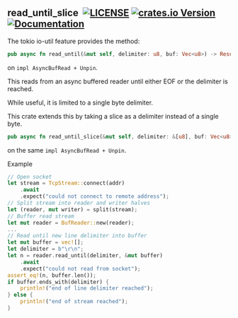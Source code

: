 ## read_until_slice &nbsp;[![LICENSE](https://img.shields.io/badge/license-MIT-blue.svg)](LICENSE) [![crates.io Version](https://img.shields.io/crates/v/read_until_slice.svg)](https://crates.io/crates/read_until_slice) [![Documentation](https://docs.rs/read_until_slice/badge.svg)](https://docs.rs/read_until_slice)

The tokio io-util feature provides the method:
```rust
pub async fn read_until(&mut self, delimiter: u8, buf: Vec<u8>) -> Result<usize>
```
on `impl AsyncBufRead + Unpin`.

This reads from an async buffered reader until either EOF or the delimiter is reached.

While useful, it is limited to a single byte delimiter.

This crate extends this by taking a slice as a delimiter instead of a single byte.

```rust
pub async fn read_until_slice(&mut self, delimiter: &[u8], buf: Vec<u8>) -> Result<usize>
```
on the same `impl AsyncBufRead + Unpin`.

Example

```rust
// Open socket
let stream = TcpStream::connect(addr)
    .await
    .expect("could not connect to remote address");
// Split stream into reader and writer halves
let (reader, mut writer) = split(stream);
// Buffer read stream
let mut reader = BufReader::new(reader);
...
// Read until new line delimiter into buffer
let mut buffer = vec![];
let delimiter = b"\r\n";
let n = reader.read_until(delimiter, &mut buffer)
    .await
    .expect("could not read from socket");
assert_eq!(n, buffer.len());
if buffer.ends_with(delimiter) {
    println!("end of line delimiter reached");
} else {
    println!("end of stream reached");
}
```
